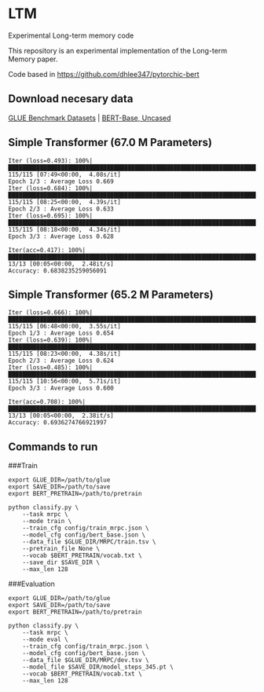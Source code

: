 # LTM
Experimental Long-term memory code

This repository is an experimental implementation of the Long-term Memory paper.

Code based in https://github.com/dhlee347/pytorchic-bert

Download necesary data
-------------------------------------

[GLUE Benchmark Datasets](https://github.com/nyu-mll/GLUE-baselines) | [BERT-Base, Uncased](https://storage.googleapis.com/bert_models/2018_10_18/uncased_L-12_H-768_A-12.zip)

Simple Transformer (67.0 M Parameters)
-------------------------------------

```
Iter (loss=0.493): 100%|█████████████████████████████████████████████████████████████████████████████████████████████████████████████████████████████████████████████████| 115/115 [07:49<00:00,  4.08s/it]
Epoch 1/3 : Average Loss 0.669
Iter (loss=0.684): 100%|█████████████████████████████████████████████████████████████████████████████████████████████████████████████████████████████████████████████████| 115/115 [08:25<00:00,  4.39s/it] 
Epoch 2/3 : Average Loss 0.633
Iter (loss=0.695): 100%|█████████████████████████████████████████████████████████████████████████████████████████████████████████████████████████████████████████████████| 115/115 [08:18<00:00,  4.34s/it] 
Epoch 3/3 : Average Loss 0.628
```

```
Iter(acc=0.417): 100%|█████████████████████████████████████████████████████████████████████████████████████████████████████████████████████████████████████████████████████| 13/13 [00:05<00:00,  2.48it/s]
Accuracy: 0.6838235259056091
```

Simple Transformer (65.2 M Parameters)
-------------------------------------
```
Iter (loss=0.666): 100%|██████████████████████████████████████████████████████████████████████████████████████████████████████████████████████████████| 115/115 [06:48<00:00,  3.55s/it]
Epoch 1/3 : Average Loss 0.654
Iter (loss=0.639): 100%|██████████████████████████████████████████████████████████████████████████████████████████████████████████████████████████████| 115/115 [08:23<00:00,  4.38s/it] 
Epoch 2/3 : Average Loss 0.624
Iter (loss=0.485): 100%|██████████████████████████████████████████████████████████████████████████████████████████████████████████████████████████████| 115/115 [10:56<00:00,  5.71s/it] 
Epoch 3/3 : Average Loss 0.600
```

```
Iter(acc=0.708): 100%|██████████████████████████████████████████████████████████████████████████████████████████████████████████████████████████████████| 13/13 [00:05<00:00,  2.38it/s]
Accuracy: 0.6936274766921997
```

Commands to run
-------------------------------------

###Train

```
export GLUE_DIR=/path/to/glue
export SAVE_DIR=/path/to/save
export BERT_PRETRAIN=/path/to/pretrain

python classify.py \
    --task mrpc \
    --mode train \
    --train_cfg config/train_mrpc.json \
    --model_cfg config/bert_base.json \
    --data_file $GLUE_DIR/MRPC/train.tsv \
    --pretrain_file None \
    --vocab $BERT_PRETRAIN/vocab.txt \
    --save_dir $SAVE_DIR \
    --max_len 128
```

###Evaluation

```
export GLUE_DIR=/path/to/glue
export SAVE_DIR=/path/to/save
export BERT_PRETRAIN=/path/to/pretrain

python classify.py \
    --task mrpc \
    --mode eval \
    --train_cfg config/train_mrpc.json \
    --model_cfg config/bert_base.json \
    --data_file $GLUE_DIR/MRPC/dev.tsv \
    --model_file $SAVE_DIR/model_steps_345.pt \
    --vocab $BERT_PRETRAIN/vocab.txt \
    --max_len 128
```
